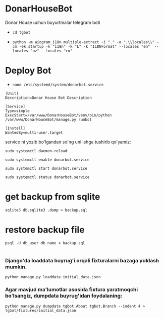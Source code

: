 # DonarHouseBot
Donar House uchun buyurtmalar telegram boti


- `cd tgbot`

- `python -m aiogram_i18n multiple-extract -i "." -o ".\\locales\\" -cm -ek startup -k "i18n" -k "L" -k "I18NFormat" --locales "en"  --locales "uz" --locales "ru" `


# Deploy Bot
- `nano /etc/systemd/system/donarbot.service`

```shell
[Unit]
Description=Donar House Bot Description

[Service]
Type=simple
ExecStart=/var/www/DonarHouseBot/venv/bin/python  /var/www/DonarHouseBot/manage.py runbot

[Install]
WantedBy=multi-user.target
```

service ni yozib bo'lgandan so'ng uni ishga tushirib qo'yamiz:

`sudo systemctl daemon-reload`

`sudo systemctl enable donarbot.service`

`sudo systemctl start donarbot.service`

`sudo systemctl status donarbot.service`

# get backup from sqlite
`sqlite3 db.sqlite3 .dump > backup.sql`

# restore backup file
`psql -U db_user db_name < backup.sql`



#

### Django'da loaddata buyrug'i orqali fixturalarni bazaga yuklash mumkin.
`python manage.py loaddata initial_data.json`


### Agar mavjud ma'lumotlar asosida fixtura yaratmoqchi bo'lsangiz, dumpdata buyrug'idan foydalaning:
`python manage.py dumpdata tgbot.About tgbot.Branch --indent 4 > tgbot/fixtures/initial_data.json`
